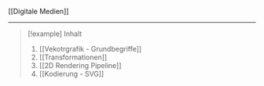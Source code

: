 [[Digitale Medien]]

---

> [!example] Inhalt
>
> 1. [[Vekotrgrafik - Grundbegriffe]]
> 2. [[Transformationen]]
> 3. [[2D Rendering Pipeline]]
> 4. [[Kodierung - SVG]]
